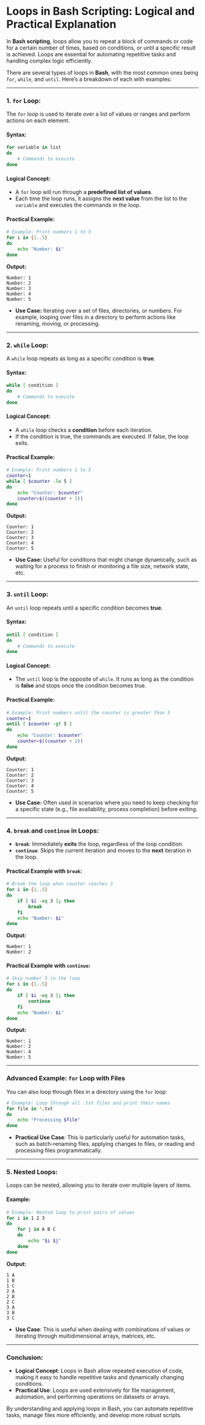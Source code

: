 # Loops in Bash Scripting: Logical and Practical Explanation

In **Bash scripting**, loops allow you to repeat a block of commands or code for a certain number of times, based on conditions, or until a specific result is achieved. Loops are essential for automating repetitive tasks and handling complex logic efficiently.

There are several types of loops in **Bash**, with the most common ones being `for`, `while`, and `until`. Here’s a breakdown of each with examples:

---

### **1. `for` Loop:**

The `for` loop is used to iterate over a list of values or ranges and perform actions on each element.

#### **Syntax:**
```bash
for variable in list
do
    # Commands to execute
done
```

#### **Logical Concept:**
- A `for` loop will run through a **predefined list of values**.
- Each time the loop runs, it assigns the **next value** from the list to the `variable` and executes the commands in the loop.
  
#### **Practical Example:**
```bash
# Example: Print numbers 1 to 5
for i in {1..5}
do
    echo "Number: $i"
done
```

**Output:**
```
Number: 1
Number: 2
Number: 3
Number: 4
Number: 5
```

- **Use Case:** Iterating over a set of files, directories, or numbers. For example, looping over files in a directory to perform actions like renaming, moving, or processing.

---

### **2. `while` Loop:**

A `while` loop repeats as long as a specific condition is **true**.

#### **Syntax:**
```bash
while [ condition ]
do
    # Commands to execute
done
```

#### **Logical Concept:**
- A `while` loop checks a **condition** before each iteration.
- If the condition is true, the commands are executed. If false, the loop exits.
  
#### **Practical Example:**
```bash
# Example: Print numbers 1 to 5
counter=1
while [ $counter -le 5 ]
do
    echo "Counter: $counter"
    counter=$((counter + 1))
done
```

**Output:**
```
Counter: 1
Counter: 2
Counter: 3
Counter: 4
Counter: 5
```

- **Use Case:** Useful for conditions that might change dynamically, such as waiting for a process to finish or monitoring a file size, network state, etc.

---

### **3. `until` Loop:**

An `until` loop repeats until a specific condition becomes **true**.

#### **Syntax:**
```bash
until [ condition ]
do
    # Commands to execute
done
```

#### **Logical Concept:**
- The `until` loop is the opposite of `while`. It runs as long as the condition is **false** and stops once the condition becomes true.

#### **Practical Example:**
```bash
# Example: Print numbers until the counter is greater than 5
counter=1
until [ $counter -gt 5 ]
do
    echo "Counter: $counter"
    counter=$((counter + 1))
done
```

**Output:**
```
Counter: 1
Counter: 2
Counter: 3
Counter: 4
Counter: 5
```

- **Use Case:** Often used in scenarios where you need to keep checking for a specific state (e.g., file availability, process completion) before exiting.

---

### **4. `break` and `continue` in Loops:**

- **`break`**: Immediately **exits** the loop, regardless of the loop condition.
- **`continue`**: Skips the current iteration and moves to the **next** iteration in the loop.

#### **Practical Example with `break`:**
```bash
# Break the loop when counter reaches 3
for i in {1..5}
do
    if [ $i -eq 3 ]; then
        break
    fi
    echo "Number: $i"
done
```

**Output:**
```
Number: 1
Number: 2
```

#### **Practical Example with `continue`:**
```bash
# Skip number 3 in the loop
for i in {1..5}
do
    if [ $i -eq 3 ]; then
        continue
    fi
    echo "Number: $i"
done
```

**Output:**
```
Number: 1
Number: 2
Number: 4
Number: 5
```

---

### **Advanced Example: `for` Loop with Files**

You can also loop through files in a directory using the `for` loop:

```bash
# Example: Loop through all .txt files and print their names
for file in *.txt
do
    echo "Processing $file"
done
```

- **Practical Use Case**: This is particularly useful for automation tasks, such as batch-renaming files, applying changes to files, or reading and processing files programmatically.

---

### **5. Nested Loops:**

Loops can be nested, allowing you to iterate over multiple layers of items.

#### **Example:**
```bash
# Example: Nested loop to print pairs of values
for i in 1 2 3
do
    for j in A B C
    do
        echo "$i $j"
    done
done
```

**Output:**
```
1 A
1 B
1 C
2 A
2 B
2 C
3 A
3 B
3 C
```

- **Use Case**: This is useful when dealing with combinations of values or iterating through multidimensional arrays, matrices, etc.

---

### **Conclusion:**

- **Logical Concept**: Loops in Bash allow repeated execution of code, making it easy to handle repetitive tasks and dynamically changing conditions.
- **Practical Use**: Loops are used extensively for file management, automation, and performing operations on datasets or arrays.

By understanding and applying loops in Bash, you can automate repetitive tasks, manage files more efficiently, and develop more robust scripts.